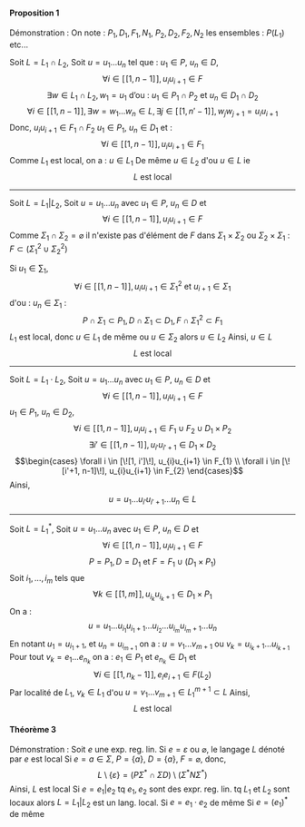 #### Proposition 1
Démonstration : 
On note : $P_{1}, D_{1}, F_{1}, N_{1}$, $P_{2}, D_{2}, F_{2}, N_{2}$ les ensembles : $P(L_{1})$ etc...

Soit $L = L_{1} \cap L_{2}$, 
Soit $u =u_{1}\dots u_{n}$ tel que : $u_{1} \in P$, $u_{n} \in D$,
$$\forall i \in [\![1, n-1]\!], u_{i}u_{i+1} \in F$$
$$\exists w \in L_{1} \cap L_{2}, w_{1} = u_{1} \text{ d'ou : } u_{1} \in P_{1} \cap P_{2} \text{ et } u_{n} \in D_{1} \cap D_{2}$$
$$\forall i \in [\![1, n-1]\!], \exists w = w_{1}\dots w_{n} \in L, \exists j \in [\![1, n'-1]\!] ,w_{j}w_{j+1} = u_{i}u_{i+1}$$
Donc, $u_{i}u_{i+1} \in F_{1} \cap F_{2}$ $u_{1} \in P_{1}$, $u_{n} \in D_{1}$ et : 
$$\forall i \in [\![1, n-1]\!], u_{i}u_{i+1} \in F_{1}$$
Comme $L_{1}$ est local, on a : $u \in L_{1}$
De même $u \in L_{2}$ d'ou $u \in L$ ie 
$$L \text{ est local}$$

___
Soit $L = L_{1} | L_{2}$, 
Soit $u = u_{1}\dots u_{n}$ avec $u_{1} \in P$, $u_{n} \in D$ et 
$$\forall i \in [\![1, n-1]\!], u_{i}u_{i+1} \in F$$
Comme $\Sigma_{1}\cap \Sigma_{2} = \varnothing$ il n'existe pas d'élément de $F$ dans $\Sigma_{1} \times \Sigma_{2}$ ou $\Sigma_{2} \times \Sigma_{1}$ : $F \subset (\Sigma_{1}^{2} \cup \Sigma_{2}^{2})$

Si $u_{1} \in \sum_{1}$, 
$$\forall i \in [\![1, n-1]\!], u_{i}u_{i+1} \in \Sigma_{1}^{2} \text{ et } u_{i+1} \in \Sigma_{1}$$
d'ou : 
$u_{n} \in \Sigma_{1}$ : 
$$P \cap \Sigma_{1}\subset P_{1}, D \cap \Sigma_{1} \subset D_{1}, F \cap \Sigma_{1}^{2} \subset F_{1}$$
$L_{1}$ est local, donc $u \in L_{1}$ de même ou $u \in \Sigma_{2}$ alors $u \in L_{2}$
Ainsi, $u \in L$ 
$$L\text{ est local}$$

___
Soit $L = L_{1} \cdot L_{2}$, 
Soit $u = u_{1}\dots u_{n}$ avec $u_{1} \in P$, $u_{n} \in D$ et 
$$\forall i \in [\![1, n-1]\!], u_{i}u_{i+1} \in F$$
$u_{1} \in P_{1}$, $u_{n} \in D_{2}$, 
$$\forall i \in [\![1, n-1]\!], u_{i}u_{i+1} \in F_{1}\cup F_{2} \cup D_{1}\times P_{2}$$
$$\exists i' \in [\![1, n-1]\!], u_{i'}u_{i'+1} \in D_{1}\times D_{2}$$
$$\begin{cases}
\forall i \in [\![1, i']\!], u_{i}u_{i+1} \in F_{1} \\
\forall i \in [\![i'+1, n-1]\!], u_{i}u_{i+1} \in F_{2}
\end{cases}$$
Ainsi,
$$u = u_{1}\dots u_{i'}u_{i'+1}\dots u_{n} \in L$$
___
Soit $L = L_{1}^{*}$, 
Soit $u = u_{1}\dots u_{n}$ avec $u_{1} \in P$, $u_{n} \in D$ et 
$$\forall i \in [\![1, n-1]\!], u_{i}u_{i+1} \in F$$
$$P = P_{1}, D = D_{1} \text{ et } F = F_{1} \cup (D_{1} \times P_{1})$$
Soit $i_{1}, \dots, i_{m}$ tels que
$$\forall k \in [\![1, m]\!], u_{i_{k}}u_{i_{k}+1} \in D_{1} \times P_{1}$$
On a : 
$$u = u_{1}\dots u_{i_{1}}u_{i_{1}+1}\dots u_{i_{2}}\dots u_{i_{m}}u_{i_{m}+1}\dots u_{n}$$
En notant $u_{1} = u_{i_{1}+1}$, et $u_{n} = u_{i_{m+1}}$ 
on a : $u = v_{1}\dots v_{m+1}$ ou $v_{k} = u_{i_{k}+1}\dots u_{i_{k+1}}$
Pour tout $v_{k} = e_{1}\dots e_{n_{k}}$ on a : $e_{1} \in P_{1}$ et $e_{n_{k}} \in D_{1}$
et 
$$\forall i \in [\![1, n_{k}-1]\!], e_{i}e_{i+1} \in F(L_{2})$$
Par localité de $L_{1}$, $v_{k} \in L_{1}$ d'ou $u = v_{1}\dots v_{m+1} \in L_{1}^{m+1} \subset L$
Ainsi, 
$$L \text{ est local}$$


#### Théorème 3
Démonstration :
Soit $e$ une exp. reg. lin. 
Si $e = \varepsilon$ ou $\varnothing$, le langage $L$ dénoté par $e$ est local
Si $e = a \in \Sigma$, $P = \{ a \}$, $D = \{ a \}$, $F = \varnothing$, donc, 
$$L \setminus \{ \varepsilon \} = (P\Sigma^{*} \cap \Sigma D)\setminus(\Sigma^{*}N\Sigma^{*})$$
Ainsi, $L$ est local
Si $e = e_{1}|e_{2}$  tq $e_{1}, e_{2}$ sont des expr. reg. lin. tq $L_{1}$ et $L_{2}$ sont locaux alors $L = L_{1} | L_{2}$ est un lang. local.
Si $e = e_{1}\cdot e_{2}$ de même
Si $e = (e_{1})^{*}$ de même